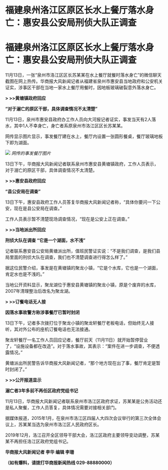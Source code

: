 # 福建泉州洛江区原区长水上餐厅落水身亡：惠安县公安局刑侦大队正调查

# 福建泉州洛江区原区长水上餐厅落水身亡：惠安县公安局刑侦大队正调查

11月13日，一张“泉州市洛江区区长苏某某在水上餐厅就餐时落水身亡”的微信聊天截图在网上热传。华商报大风新闻记者从福建省泉州市惠安县当地政府和公安机关证实，涉事区干部在当地一家水上餐厅用餐时，因地板玻璃破裂意外落水身亡。

**> >>黄塘镇政府回应**

**“对于溺亡的原区干部，具体调查情况不太清楚”**

11月13日，泉州市惠安县政府办工作人员向大河报记者证实，事发当天有2人落水，其中1人不幸身亡，身亡者系原泉州市洛江区区长苏某某。

网传显示图片显示，事发餐厅建在水上，餐厅内设置一张圆形餐桌，餐厅玻璃地板下即为湖面。

![](https://inews.gtimg.com/om_bt/OjMgum6JOUzqmuz1j8CNAnW5ElARiCHtzo_k0_z1r9y7UAA/1000)
_网传的事发餐厅图片_

13日下午，华商报大风新闻记者联系泉州市惠安县黄塘镇政府，工作人员表示，对于溺亡的原区干部，具体调查情况不太清楚。

**> >>惠安县政府回应**

**“县公安局在调查”**

13日下午，惠安县政府工作人员答复华商报大风新闻记者称，“具体你要问一下公安，现在是县公安局在调查。”

工作人员表示暂不清楚现场调查情况，“现在是公安上正在调查。”

**> >>当地派出所回应**

**刑侦大队在调查 “它是一个湖面，水不浅”**

记者联系惠安县公安局黄塘派出所，值班民警证实说：“不是我们调查，是我们县局里面的刑侦大队在调查，我们也不清楚调查进行得怎么样了。”

据这位民警介绍，事发是在黄塘镇的聚龙小镇，“它是个水库，它也是一个湖面，肯定水也是不浅的。”

当地公开资料显示，聚龙湖位于惠安县黄塘镇的聚龙小镇，原是个废弃的水库，2007年清理整治后改名为聚龙湖。

**> >>订餐电话无人接**

**因落水事故警方称涉事餐厅已暂时封闭**

13日下午，记者多次拨打位于聚龙小镇的聚龙轩餐厅老板电话，但始终无人接听，其对外公布的座机订餐电话也无法接通。

聚龙轩餐厅一名工作人员回应记者，餐厅前天（11月11日）就开始暂停营业了，“设施设备都在改造”。对于落水事故，其表示：“案件在进一步调查，不便透露情况。”

黄塘派出所民警告诉华商报大风新闻记者，“那个地方现在出了事，餐厅肯定是暂时封闭了。”

**> >>公开报道显示**

**溺亡者3年多前不再任区政府党组书记**

11月13日，华商报大风新闻记者联系泉州市洛江区政府求证，苏某某是公务活动还是私人聚餐，工作人员答复，具体情况需要对接相关部门。

据媒体报道，2015年1月，在泉州市洛江区四届人大四次会议举行的第三次全体会议上，苏某某当选为泉州市洛江区人民政府区长。

2019年12月，洛江召开全区领导干部大会，洛江区政府主要领导变动调整，苏某某不再担任洛江区政府党组书记。

**华商报大风新闻记者 李华 编辑 李珊**

**（如有爆料，请拨打华商报新闻热线 029-88880000）**

